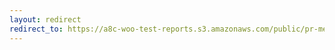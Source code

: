 ```yaml
---
layout: redirect
redirect_to: https://a8c-woo-test-reports.s3.amazonaws.com/public/pr-merge/40043/api/index.html
---
```

